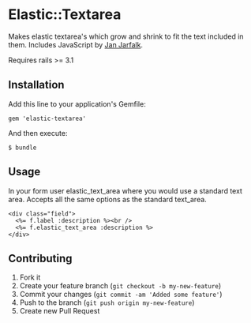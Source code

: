 # Elastic::Textarea

Makes elastic textarea's which grow and shrink to fit the text included in them.
Includes JavaScript by [Jan Jarfalk](http://unwrongest.com/projects/elastic/).

Requires rails >= 3.1

## Installation

Add this line to your application's Gemfile:

    gem 'elastic-textarea'

And then execute:

    $ bundle

## Usage

In your form user elastic_text_area where you would use a standard text area.
Accepts all the same options as the standard text_area.

    <div class="field">
      <%= f.label :description %><br />
      <%= f.elastic_text_area :description %>
    </div>

## Contributing

1. Fork it
2. Create your feature branch (`git checkout -b my-new-feature`)
3. Commit your changes (`git commit -am 'Added some feature'`)
4. Push to the branch (`git push origin my-new-feature`)
5. Create new Pull Request
